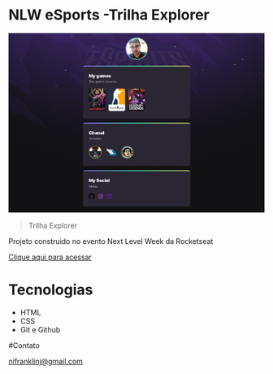 # NLW eSports -Trilha Explorer

![preview](preview.png)

> Trilha Explorer

Projeto construido no evento Next Level Week da Rocketseat

[Clique aqui para acessar](https://nifranklinbernardo.github.io/NLW/)

# Tecnologias

- HTML
- CSS
- Git e Github

#Contato

nifranklinj@gmail.com